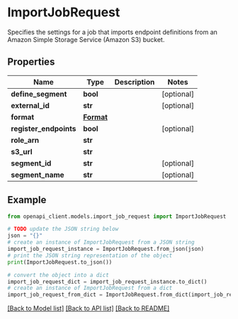 # ImportJobRequest

Specifies the settings for a job that imports endpoint definitions from an Amazon Simple Storage Service (Amazon S3) bucket.

## Properties

Name | Type | Description | Notes
------------ | ------------- | ------------- | -------------
**define_segment** | **bool** |  | [optional] 
**external_id** | **str** |  | [optional] 
**format** | [**Format**](Format.md) |  | 
**register_endpoints** | **bool** |  | [optional] 
**role_arn** | **str** |  | 
**s3_url** | **str** |  | 
**segment_id** | **str** |  | [optional] 
**segment_name** | **str** |  | [optional] 

## Example

```python
from openapi_client.models.import_job_request import ImportJobRequest

# TODO update the JSON string below
json = "{}"
# create an instance of ImportJobRequest from a JSON string
import_job_request_instance = ImportJobRequest.from_json(json)
# print the JSON string representation of the object
print(ImportJobRequest.to_json())

# convert the object into a dict
import_job_request_dict = import_job_request_instance.to_dict()
# create an instance of ImportJobRequest from a dict
import_job_request_from_dict = ImportJobRequest.from_dict(import_job_request_dict)
```
[[Back to Model list]](../README.md#documentation-for-models) [[Back to API list]](../README.md#documentation-for-api-endpoints) [[Back to README]](../README.md)


